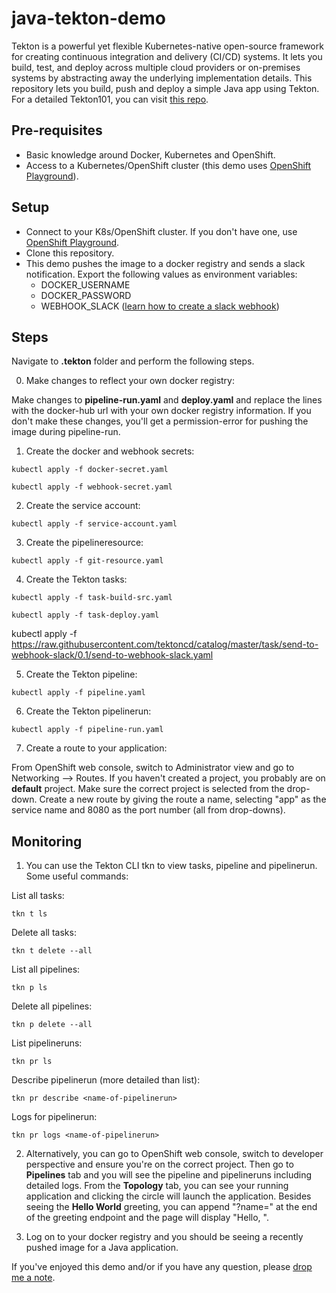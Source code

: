 # java-tekton-demo
Tekton is a powerful yet flexible Kubernetes-native open-source framework for creating continuous integration and delivery (CI/CD) systems. It lets you build, test, and deploy across multiple cloud providers or on-premises systems by abstracting away the underlying implementation details. This repository lets you build, push and deploy a simple Java app using Tekton. For a detailed Tekton101, you can visit [this repo](https://github.com/dewan-ahmed/Tekton101/blob/master/1%20-%20An%20overview%20of%20Tekton%20Pipelines.md).

## Pre-requisites

- Basic knowledge around Docker, Kubernetes and OpenShift.
- Access to a Kubernetes/OpenShift cluster (this demo uses [OpenShift Playground](https://learn.openshift.com/playgrounds/openshift44/)).

## Setup

- Connect to your K8s/OpenShift cluster. If you don't have one, use [OpenShift Playground](https://learn.openshift.com/playgrounds/openshift44/). 
- Clone this repository.
- This demo pushes the image to a docker registry and sends a slack notification. Export the following values as environment variables:
  - DOCKER_USERNAME
  - DOCKER_PASSWORD
  - WEBHOOK_SLACK ([learn how to create a slack webhook](https://api.slack.com/messaging/webhooks)) 
 
## Steps

Navigate to **.tekton** folder and perform the following steps.

0. Make changes to reflect your own docker registry:

Make changes to **pipeline-run.yaml** and **deploy.yaml** and replace the lines with the docker-hub url with your own docker registry information. If you don't make these changes, you'll get a permission-error for pushing the image during pipeline-run.

1. Create the docker and webhook secrets:

```
kubectl apply -f docker-secret.yaml
```

```
kubectl apply -f webhook-secret.yaml
```

2. Create the service account:

```
kubectl apply -f service-account.yaml
```

3. Create the pipelineresource:

```
kubectl apply -f git-resource.yaml
```

4. Create the Tekton tasks:

```
kubectl apply -f task-build-src.yaml
```

```
kubectl apply -f task-deploy.yaml
```

kubectl apply -f https://raw.githubusercontent.com/tektoncd/catalog/master/task/send-to-webhook-slack/0.1/send-to-webhook-slack.yaml

5. Create the Tekton pipeline:

```
kubectl apply -f pipeline.yaml
```

6. Create the Tekton pipelinerun:

```
kubectl apply -f pipeline-run.yaml
```

7. Create a route to your application:

From OpenShift web console, switch to Administrator view and go to Networking --> Routes. If you haven't created a project, you probably are on **default** project. Make sure the correct project is selected from the drop-down. Create a new route by giving the route a name, selecting "app" as the service name and 8080 as the port number (all from drop-downs).

## Monitoring

1. You can use the Tekton CLI tkn to view tasks, pipeline and pipelinerun. Some useful commands:

List all tasks:

```
tkn t ls
```

Delete all tasks:

```
tkn t delete --all
```

List all pipelines:

```
tkn p ls
```

Delete all pipelines:

```
tkn p delete --all
```

List pipelineruns:

```
tkn pr ls
```

Describe pipelinerun (more detailed than list):

```
tkn pr describe <name-of-pipelinerun>
```

Logs for pipelinerun:

```
tkn pr logs <name-of-pipelinerun>
```

2. Alternatively, you can go to OpenShift web console, switch to developer perspective and ensure you're on the correct project. Then go to **Pipelines** tab and you will see the pipeline and pipelineruns including detailed logs. From the **Topology** tab, you can see your running application and clicking the circle will launch the application. Besides seeing the **Hello World** greeting, you can append "?name=<yourName>" at the end of the greeting endpoint and the page will display "Hello, <yourName>". 
  
3. Log on to your docker registry and you should be seeing a recently pushed image for a Java application.

If you've enjoyed this demo and/or if you have any question, please [drop me a note](www.dewanahmed.com).
